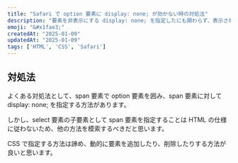 ```yaml
---
title: "Safari で option 要素に display: none; が効かない時の対処法"
description: "要素を非表示にする display: none; を指定したにも関わらず、表示されてしまう時の対処法についてまとめる"
emoji: "&#x1fae3;"
createdAt: "2025-01-09"
updatedAt: "2025-01-09"
tags: ['HTML', 'CSS', 'Safari']
---
```


## 対処法

よくある対処法として、span 要素で option 要素を囲み、span 要素に対して display: none; を指定する方法があります。

しかし、select 要素の子要素として span 要素を指定することは HTML の仕様に従わないため、他の方法を模索するべきだと思います。

CSS で指定する方法は諦め、動的に要素を追加したり、削除したりする方法が良いと思います。
